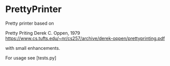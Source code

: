 # PrettyPrinter
Pretty printer based on

  Pretty Priting
  Derek C. Oppen, 1979
  https://www.cs.tufts.edu/~nr/cs257/archive/derek-oppen/prettyprinting.pdf


with small enhancements.

  For usage see [tests.py]
